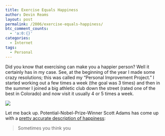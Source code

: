 ```yaml
---
title: Exercise Equals Happiness
author: Devin Reams
layout: post
permalink: /2006/exercise-equals-happiness/
btc_comment_counts:
  - 'a:0:{}'
categories:
  - Internet
tags:
  - Personal
---
```

Did you know that exercising can make you a happier person? Well it certainly has in my case. See, at the beginning of the year I made some crazy resolutions; this was called my &#8220;Personal Improvement Project.&#8221; I started working out a few times a week (the goal was 3 times) and then in the summer I joined a big athletic club down the street (rated one of the best in Colorado) and now visit it usually 4 or 5 times a week.

<img src="http://devinreams.com/wp-content/uploads/2006/11/treadmills.jpg" align="center" />

Let me back up. Potential-Nobel-Prize-Winner Scott Adams has come up with a [pretty accurate description of happiness][1]:

> Sometimes you think you

 [1]: http://dilbertblog.typepad.com/the_dilbert_blog/2006/10/optimist_cures_.html